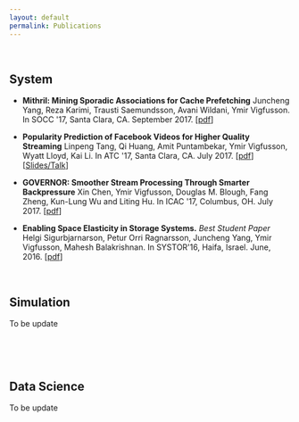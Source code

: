 ```yaml
---
layout: default
permalink: Publications
---
```


 

System
------

-   **Mithril: Mining Sporadic Associations for Cache Prefetching** Juncheng
    Yang, Reza Karimi, Trausti Saemundsson, Avani Wildani, Ymir Vigfusson. In
    SOCC '17, Santa Clara, CA. September 2017.
    [[pdf](http://ymsir.com/papers/mithril-socc.pdf)]

-   **Popularity Prediction of Facebook Videos for Higher Quality Streaming**
    Linpeng Tang, Qi Huang, Amit Puntambekar, Ymir Vigfusson, Wyatt Lloyd, Kai
    Li. In ATC '17, Santa Clara, CA. July 2017.
    [[pdf](http://ymsir.com/papers/chess-atc.pdf)]
    [[Slides/Talk](https://www.usenix.org/conference/atc17/technical-sessions/presentation/tang)]

-   **GOVERNOR: Smoother Stream Processing Through Smarter Backpressure** Xin
    Chen, Ymir Vigfusson, Douglas M. Blough, Fang Zheng, Kun-Lung Wu and Liting
    Hu. In ICAC '17, Columbus, OH. July 2017.
    [[pdf](http://ymsir.com/papers/governor-icac.pdf)]

-   **Enabling Space Elasticity in Storage Systems.** *Best Student Paper* Helgi
    Sigurbjarnarson, Petur Orri Ragnarsson, Juncheng Yang, Ymir Vigfusson,
    Mahesh Balakrishnan. In SYSTOR'16, Haifa, Israel. June, 2016.
    [[pdf](http://ymsir.com/papers/harmonium-systor.pdf)]

 

Simulation
----------

To be update

 

 

Data Science
------------

To be update
